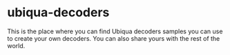 ubiqua-decoders
===============

This is the place where you can find Ubiqua decoders samples you can use to create your own decoders. You can also share yours with the rest of the world.
